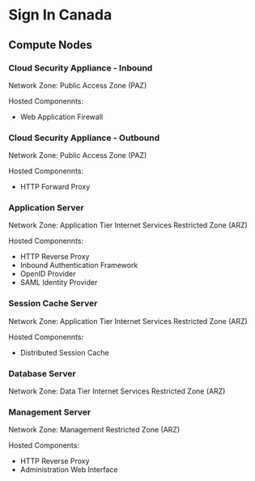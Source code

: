 # Sign In Canada

## Compute Nodes

### Cloud Security Appliance - Inbound

Network Zone: Public Access Zone (PAZ)

Hosted Componennts:

* Web Application Firewall

### Cloud Security Appliance - Outbound

Network Zone: Public Access Zone (PAZ)

Hosted Componennts:

* HTTP Forward Proxy

### Application Server

Network Zone: Application Tier Internet Services Restricted Zone (ARZ)

Hosted Componennts:

* HTTP Reverse Proxy
* Inbound Authentication Framework
* OpenID Provider
* SAML Identity Provider

### Session Cache Server

Network Zone: Application Tier Internet Services Restricted Zone (ARZ)

Hosted Componennts:

* Distributed Session Cache

### Database Server

Network Zone: Data Tier Internet Services Restricted Zone (ARZ)

### Management Server

Network Zone: Management Restricted Zone (ARZ)

Hosted Components:

* HTTP Reverse Proxy
* Administration Web Interface
